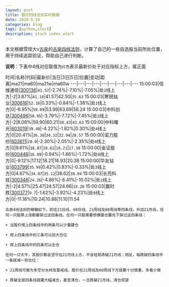 ```yaml
---
layout: post
title: 股价四线法则实时数据
date: 2020-5-10
categories: blog
tags: [python,stock]
description: stock index alert
---
```



本文根据雪球大v[古泉](https://xueqiu.com/u/7148646888)的[古泉四线法则](https://xueqiu.com/7148646888/130498192)，计算了自己的一些自选股当前所处位置，用于持续追踪验证，帮助自己进行判断。

**说明**：下表中4线对应取值为`红色`表示最新价处于对应指标上方，属正面

时间|名称|代码|最新价|当日|3日|5日|位置|变动|距离|ma21|ma60|ma21w|ma60w
---|---|---|---|---|---|---|---|---
15:00:03|信维通信|[300136](https://xueqiu.com/S/SZ300136)|`41.57`|-2.74%|-7.10%|-7.05%|处`2`线上方|-2|3.87%|`41.16`|41.57|42.50|`35.63`
15:00:03|寒锐钴业|[300618](https://xueqiu.com/S/SZ300618)|`52.16`|0.33%|-0.84%|-1.38%|处`1`线上方|0|-6.95%|`50.09`|53.99|63.69|58.24
15:00:03|中科创达|[300496](https://xueqiu.com/S/SZ300496)|`58.95`|-3.79%|-7.72%|-7.45%|处`2`线上方|-2|8.08%|59.90|60.21|`58.43`|`43.63`
15:00:00|中科曙光|[603019](https://xueqiu.com/S/SH603019)|`39.48`|-4.22%|-1.82%|0.30%|处`4`线上方|0|20.41%|`36.36`|`34.32`|`32.94`|`28.57`
15:00:00|诺力股份|[603611](https://xueqiu.com/S/SH603611)|`20.0`|-2.30%|-2.05%|-2.35%|处`4`线上方|0|9.61%|`18.87`|`18.61`|`18.21`|`17.38`
15:00:00|金证股份|[600446](https://xueqiu.com/S/SH600446)|`16.89`|-0.94%|-1.66%|-1.72%|处`0`线上方|0|-9.12%|17.12|18.21|18.93|20.38
15:00:00|华友钴业|[603799](https://xueqiu.com/S/SH603799)|`35.99`|0.42%|0.83%|-0.33%|处`3`线上方|0|4.67%|`34.87`|`35.12`|38.62|`30.04`
15:00:03|长亮科技|[300348](https://xueqiu.com/S/SZ300348)|`24.26`|-4.86%|-8.41%|-10.02%|处`1`线上方|-2|4.57%|25.47|24.57|24.66|`19.26`
15:00:03|赢时胜|[300377](https://xueqiu.com/S/SZ300377)|`9.7`|-1.62%|-3.92%|-4.23%|处`0`线上方|0|-11.18%|10.24|10.88|11.10|11.54

```
古泉4线法则的精髓如下。抓住21日线、60日线、21周线及60周线等四条线，外加21月线，任何一只股票上涨都要穿过这四条线，任何一只股票要想爆雷也要先下穿过这四条线：

+ 当股价爬上四条线中的两条可以少量建仓

+ 爬上四条线中的三条可以加大仓位

+ 爬上四条线中的四条可以全仓

任何一只大牛，其股价都会坚守在21月线上方，不会轻易跌破21月线；相反，每跌破四条线中一条就减一些仓位：

+ 21周线可做为多空分水岭及警戒线，股价在21周线及60周线下方就要十分慎重，多看少做

+ 跌破全部四条线就要大幅减仓，甚至清仓，一旦跌破21月线，清仓观望
```